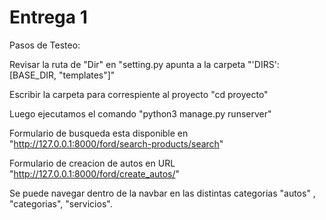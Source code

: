 # Entrega 1

Pasos de Testeo:

Revisar la ruta de "Dir" en "setting.py apunta a la carpeta "'DIRS': [BASE_DIR, "templates"]"

Escribir la carpeta para correspiente al proyecto "cd proyecto"

Luego ejecutamos el comando "python3 manage.py runserver"

Formulario de busqueda esta disponible en "http://127.0.0.1:8000/ford/search-products/search"

Formulario de creacion de autos en URL  "http://127.0.0.1:8000/ford/create_autos/"

Se puede navegar dentro de la navbar en las distintas categorias "autos" , "categorias", "servicios".



